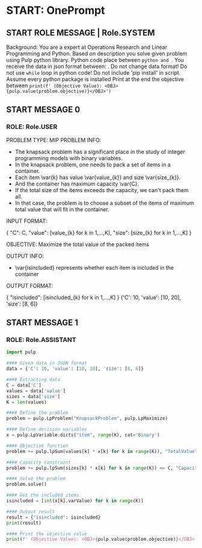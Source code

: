 # START: OnePrompt 
## START ROLE MESSAGE | Role.SYSTEM 
Background: You are a expert at Operations Research and Linear Programming and Python. Based on description you solve given problem using Pulp python library. Python code place between ```python and ```. You receive the data in json format between: <DATA></DATA>. Do not change data format! Do not use `while` loop in python code! Do not include 'pip install' in script. Assume every python package is installed Print at the end the objective between <OBJ></OBJ> `print(f' (Objective Value): <OBJ>{pulp.value(problem.objective)}</OBJ>')`  
## START MESSAGE 0 
### ROLE: Role.USER
<DESCRIPTION>
PROBLEM TYPE: MIP
PROBLEM INFO:

- The knapsack problem has a significant place in the study of integer programming models with binary variables. 
- In the knapsack problem, one needs to pack a set of items in a container.
- Each item \var{k} has value \var{value_{k}} and size \var{size_{k}}.
- And the container has maximum capacity \var{C}. 
- If the total size of the items exceeds the capacity, we can't pack them all. 
- In that case, the problem is to choose a subset of the items of maximum total value that will fit in the container. 

INPUT FORMAT:

{
	"C": C,
	"value": [value_{k} for k in 1,...,K],
	"size": [size_{k} for k in 1,...,K]
}


OBJECTIVE: Maximize the total value of the packed items

OUTPUT INFO:

- \var{isincluded} represents whether each item is included in the container

OUTPUT FORMAT:

{
	"isincluded": [isincluded_{k} for k in 1,...,K]
}
</DESCRIPTION>
<DATA>
{'C': 10, 'value': [10, 20], 'size': [8, 6]}</DATA>


## START MESSAGE 1 
### ROLE: Role.ASSISTANT
```python
import pulp

#### Given data in JSON format
data = {'C': 10, 'value': [10, 20], 'size': [8, 6]}

#### Extracting data
C = data['C']
values = data['value']
sizes = data['size']
K = len(values)

#### Define the problem
problem = pulp.LpProblem("KnapsackProblem", pulp.LpMaximize)

#### Define decision variables
x = pulp.LpVariable.dicts("item", range(K), cat='Binary')

#### Objective function
problem += pulp.lpSum(values[k] * x[k] for k in range(K)), "TotalValue"

#### Capacity constraint
problem += pulp.lpSum(sizes[k] * x[k] for k in range(K)) <= C, "CapacityConstraint"

#### Solve the problem
problem.solve()

#### Get the included items
isincluded = [int(x[k].varValue) for k in range(K)]

#### Output result
result = {"isincluded": isincluded}
print(result)

#### Print the objective value
print(f' (Objective Value): <OBJ>{pulp.value(problem.objective)}</OBJ>')
```

